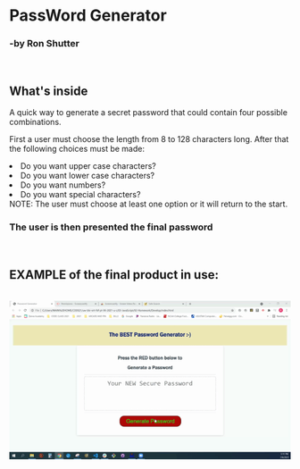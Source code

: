 <h1>PassWord Generator </h1>
<h3>-by Ron Shutter </h3><br>

<h2> What's inside </h2>
<p> A quick way to generate a secret password that could contain four possible combinations.

First a user must choose the length from 8 to 128 characters long.  After that the following choices must be made:

<li>  Do you want upper case characters?</li>
<li> Do you want lower case characters? </li>
<li> Do you want numbers?</li>
<li> Do you want special characters?</li>
NOTE: The user must choose at least one option or it will return to the start.</p>
<h3> The user is then presented the final password  </h3>
<br>



<h2>  EXAMPLE of the final product in use: </h2><br>

<img src="./PW-Generator.gif" alt="My HW Password Generator Project GIF">

